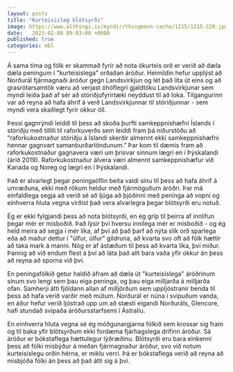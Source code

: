 ```yaml
---
layout: posts
title: "Kurteisisleg bĺótsyrði"
image: https://www.althingi.is/myndir/thingmenn-cache/1215/1215-220.jpg
date:   2023-02-08 09:03:00 +0000
published: true
categories: mbl
---
```

Á sama tíma og fólk er skammað fyrir að nota ókurteis orð er verið að dæla dæla peningum í "kurteisislega" orðaðan áróður. Heimildin hefur upplýst að Norðurál fjármagnaði áróður gegn Landsvirkjun og lét það líta út eins og að grasrótarsamtök væru að verjast óhóflegri gjaldtöku Landsvirkjunar sem myndi leiða það af sér að stóriðjufyrirtæki neyddust til að loka. Tilgangurinn var að reyna að hafa áhrif á verð Landsvirkjunnar til stóriðjunnar - sem myndi vera skaðlegt fyrir okkur öll.

Þessi gagnrýndi leiddi til þess að skoða þurfti samkeppnishæfni Íslands í stóriðju með tilliti til raforkuverðs sem leiddi fram þá niðurstöðu að “raforkukostnaður stóriðju á Íslandi skerðir almennt ekki samkeppnishæfni hennar gagnvart samanburðarlöndunum.” Þar kom til dæmis fram að raforkukostnaður gagnavera væri um þrisvar sinnum lægri en í Þýskalandi (árið 2019). Raforkukostnaður álvera væri almennt samkeppnishæfur við Kanada og Noreg og lægri en í Þýskalandi.

Það er alvarlegt þegar peningaöflin beita valdi sínu til þess að hafa áhrif á umræðuna, ekki með rökum heldur með fjármöguðum áróðri. Þar má einfaldlega segja að verið sé að ljúga að þjóðinni með peninga að vopni og einhverra hluta vegna virðist það vera alvarlegra þegar blótsyrði eru notuð.

Ég er ekki fylgjandi þess að nota blótsyrði, en ég gríp til þeirra af innlifun þegar mér er misboðið. Það lýsir því hversu innilega mér er misboðið - og ég held meira að segja í mér líka, af því að það þarf að nýta slík orð sparlega eða að maður dettur í "úlfur, úlfur" gildruna, að kvarta svo oft að fólk hættir að taka mark á manni. Nóg er af ástæðum til þess að kvarta líka, því miður. Þannig að við endum flest á því að láta það allt bara vaða yfir okkur án þess að reyna að sporna við því.

 En peningafólkið getur haldið áfram að dæla út "kurteisislega" áróðrinum sínum svo lengi sem þau eiga peninga, og þau eiga milljarða á milljarða ofan. Samherji átti fjöldann allan af milljörðum sem uppljóstranir benda til þess að hafa verið varðir með mútum. Norðurál er núna í svipuðum vanda, en áður hefur verið ljóstrað upp um að stæsti eigandi Norðuráls, Glencore, hafi stundað svipaða áróðursstarfsemi í Ástralíu. 

En einhverra hluta vegna sé ég móðgunargjarna fólkið sem krossar sig fram og til baka yfir blótsyrðum ekki fordæma fjárhagslega drifinn áróður. Sá áróður er bókstaflega hættulegur lýðræðinu. Blótsyrði eru bara einkenni þess að fólki misbýður á meðan fjármagnaður áróður, svo við notum kurteisislegu orðin hérna, er miklu verri. Þá er bókstaflega verið að reyna að misbjóða fólki án þess að það átti sig á því.
